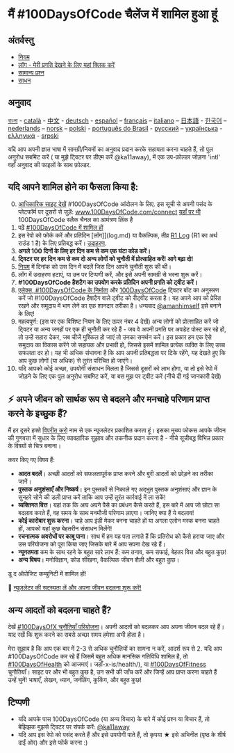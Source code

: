 # मैं #100DaysOfCode चैलेंज में शामिल हुआ हूं

## अंतर्वस्तु

- [नियम](rules.md)
- [लॉग - मेरी प्रगति देखने के लिए यहां क्लिक करें](log.md)
- [सामान्य प्रश्न](FAQ.md)
- [साधन](resources.md)

## अनुवाद

[বাংলা](intl/bn/README.md) - [català](intl/ca/README.md) - [中文](intl/ch/README.md) - [deutsch](intl/de/README.md) - [español](intl/es/README.md) – [français](intl/fr/FAQ-fr.md) – [italiano](intl/it/README.md) – [日本語](intl/ja/README.md) - [한국어](intl/ko/README-ko.md) – [nederlands](intl/nl/README.md) – [norsk](intl/no/README.md) – [polski](intl/pl/README.md) - [português do Brasil](intl/pt-br/LEIAME.md) - [русский](intl/ru/README-ru.md) – [українська](intl/ua/README-ua.md) - [ελληνικά](intl/el/README.md) - [srpski](intl/sr/README-sr.md)

यदि आप अपनी ज्ञात भाषा में सामग्री/नियमों का अनुवाद प्रदान करके सहायता करना चाहते हैं, तो पुल अनुरोध सबमिट करें ( या मुझे ट्विटर पर डीएम करें @ka11away), में एक उप-फ़ोल्डर जोड़ना 'intl' वहाँ अनुवाद की फाइलों के साथ फ़ोल्डर.

## यदि आपने शामिल होने का फैसला किया है:

0.  [आधिकारिक साइट देखें](http://100daysofcode.com/) #100DaysOfCode आंदोलन के लिए. इस सूची से अपनी पसंद के प्लेटफॉर्म पर दूसरों से जुड़ें: www.100DaysOfCode.com/connect
    [यहाँ पर भी](https://www.100daysofcode.com/slack) 100DaysOfCode स्लैक चैनल का आमंत्रण लिंक है
1.  पढ़ें [#100DaysOfCode में शामिल हों](https://medium.freecodecamp.com/join-the-100daysofcode-556ddb4579e4)
2.  इस रेपो को फोर्क करें और प्रतिदिन [लॉग]](log.md) या वैकल्पिक, तीव्र [R1 Log](r1-log.md) (R1 का अर्थ राउंड 1 है) के लिए प्रतिबद्ध करें। [उदाहरण](https://github.com/Kallaway/100-days-kallaway-log).
3.  **अगले 100 दिनों के लिए हर दिन कम से कम एक घंटा कोड करें।**
4.  **ट्विटर पर हर दिन कम से कम दो अन्य लोगों को चुनौती में प्रोत्साहित करें! आगे बढ़ा दो!**
5.  [नियम](rules.md) में दिनांक को उस दिन में बदलें जिस दिन आपने चुनौती शुरू की थी।
6.  लॉग में उदाहरण हटाएं, या उन पर टिप्पणी करें, और इसे अपनी सामग्री से भरना शुरू करें।
7.  **#100DaysOfCode हैशटैग का उपयोग करके प्रतिदिन अपनी प्रगति को ट्वीट करें।**
8.  [एलेक्स, #100DaysOfCode के निर्माता](https://twitter.com/ka11away) और [100DaysOfCode](https://twitter.com/_100DaysOfCode) ट्विटर बॉट का अनुसरण करें जो #100DaysOfCode हैशटैग वाले ट्वीट को रीट्वीट करता है। यह अपने आप को प्रेरित रखने और समुदाय में भाग लेने का एक शानदार तरीका है। धन्यवाद [@amanhimself](https://twitter.com/amanhimself) इसे बनाने के लिए!
9.  महत्वपूर्ण: (इस पर एक विशिष्ट नियम के लिए ऊपर नंबर 4 देखें) अन्य लोगों को प्रोत्साहित करें जो ट्विटर या अन्य जगहों पर एक ही चुनौती कर रहे हैं - जब वे अपनी प्रगति पर अपडेट पोस्ट कर रहे हों, तो उन्हें सहारा देकर, जब चीजें मुश्किल हो जाएं तो उनका समर्थन करें। इस प्रकार हम एक ऐसे समुदाय का विकास करेंगे जो सहायक और प्रभावी हो, जिससे इसमें शामिल प्रत्येक व्यक्ति के लिए उच्च सफलता दर हो। यह भी अधिक संभावना है कि आप अपनी प्रतिबद्धता पर टिके रहेंगे, यह देखते हुए कि आप कुछ लोगों (या अधिक) से तुरंत परिचित हो जाएंगे।
10. यदि आपको कोई अच्छा, उपयोगी संसाधन मिलता है जिससे दूसरों को लाभ होगा, या तो इसे रेपो में जोड़ने के लिए एक पुल अनुरोध सबमिट करें, या बस मुझ पर ट्वीट करें (नीचे दी गई जानकारी देखें)

## ⚡ अपने जीवन को सार्थक रूप से बदलने और मनचाहे परिणाम प्राप्त करने के इच्छुक हैं?

मैं हर दूसरे हफ्ते [विपरीत करो](https://dotheopposite.substack.com/) नाम से एक न्यूजलेटर प्रकाशित करता हूं। इसका मुख्य फोकस आपके जीवन की गुणवत्ता में सुधार के लिए व्यावहारिक सुझाव और तकनीक प्रदान करना है - नीचे सूचीबद्ध विभिन्न प्रकार के विषयों से चित्र बनाना।

कवर किए गए विषय हैं:

- **आदत बदलें**। अच्छी आदतों को सफलतापूर्वक प्राप्त करने और बुरी आदतों को छोड़ने का तरीका जानें।
- **पुस्तक अनुशंसाएँ और निष्कर्ष**। इन पुस्तकों से निकाले गए अद्भुत पुस्तक अनुशंसाएं और ज्ञान के सुनहरे सोने की डली प्राप्त करें ताकि आप उन्हें तुरंत कार्रवाई में ला सकें!
- **व्यक्तिगत वित्त**। यहां तक ​​​​कि आप अपने पैसे का प्रबंधन कैसे करते हैं, इस बारे में आप जो छोटा सा बदलाव करते हैं, वह समय के साथ मनमौजी परिणाम लाएगा। जानिए क्या हैं ये बदलाव!
- **कोई कारोबार शुरू करना**। चाहे आप इंडी मेकर बनना चाहते हों या अगला एलोन मस्क बनना चाहते हों, आपको यहां कुछ बेहतरीन संसाधन मिलेंगे!
- **रचनात्मक अवरोधों पर काबू पाना**। साथ में हम यह पता लगाते हैं कि प्रतिरोध को कैसे हराया जाए और उस परियोजना को पूरा किया जाए जिसके बारे में आप सपना देख रहे हैं।
- **न्यूनतमता** कम के साथ रहने के बहुत सारे लाभ हैं: कम तनाव, कम सफाई, बेहतर वित्त और बहुत कुछ!
- **अन्य विषय**। मनोविज्ञान, कोड सीखना, वैकल्पिक जीवन शैली और बहुत कुछ।

डू द ऑपोजिट कम्युनिटी में शामिल हों!

💌 [न्यूज़लेटर की सदस्यता लें और अपना जीवन बदलना शुरू करें!](https://dotheopposite.substack.com/)

## अन्य आदतों को बदलना चाहते हैं?

देखें [#100DaysOfX चुनौतियाँ परियोजना](http://100daysofx.com/)। अपनी आदतों को बदलकर आप अपना जीवन बदल रहे हैं। याद रखें कि शुरू करने का सबसे अच्छा समय हमेशा अभी होता है।

मेरा सुझाव है कि आप एक बार में 2-3 से अधिक चुनौतियों का सामना न करें, आदर्श रूप से 2. यदि आप #100DaysOfCode कर रहे हैं जिसमें बहुत अधिक मानसिक गतिविधि शामिल है, तो [#100DaysOfHealth](http://100daysofx.com/) को आजमाएं। जहाँ-x-is/health/), या [#100DaysOfFitness](http://100daysofx.com/challenges/) चुनौतियाँ। साइट पर और भी बहुत कुछ है, उन सभी की जाँच करें और जिन्हें आप प्राप्त करना चाहते हैं उन्हें चुनें! भाषाएँ, लेखन, ध्यान, जर्नलिंग, कुकिंग, और बहुत कुछ!

## टिप्पणी

- यदि आपके पास 100DaysOfCode (या अन्य विचार) के बारे में कोई प्रश्न या विचार हैं, तो बेझिझक मुझसे ट्विटर पर संपर्क करें: [@ka11away](https://twitter.com/ka11away)
- यदि आप इस रेपो को पसंद करते हैं और इसे उपयोगी पाते हैं, तो कृपया ★ इसे अभिनीत (पृष्ठ के शीर्ष दाईं ओर) और इसे फोर्क करना :)
